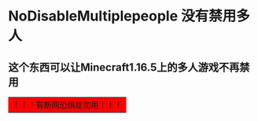 # NoDisableMultiplepeople 没有禁用多人
## 这个东西可以让Minecraft1.16.5上的多人游戏不再禁用
<table><tr><td bgcolor=red>！！！有断网恐惧症勿用！！！</td></tr></table>
